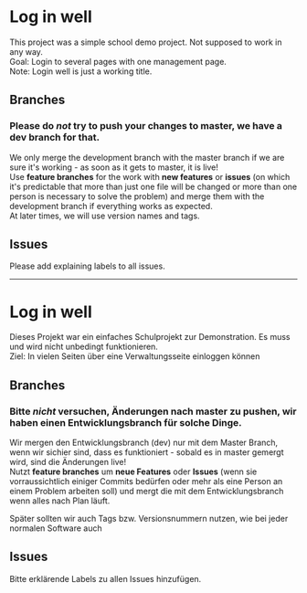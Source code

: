 # Log in well
This project was a simple school demo project. Not supposed to work in any way.  
Goal: Login to several pages with one management page.  
Note: Login well is just a working title.  

## Branches  
### Please do _not_ try to push your changes to master, we have a dev branch for that.  
We only merge the development branch with the master branch if we are sure it's working - as soon as it gets to master, it is live!  
Use **feature branches** for the work with **new features** or **issues** (on which it's predictable that more than just one file will be changed or more than one person is necessary to solve the problem) and merge them with the development branch if everything works as expected.  
At later times, we will use version names and tags.

## Issues
Please add explaining labels to all issues.

----
# Log in well
Dieses Projekt war ein einfaches Schulprojekt zur Demonstration. Es muss und wird nicht unbedingt funktionieren.  
Ziel: In vielen Seiten über eine Verwaltungsseite einloggen können

## Branches
### Bitte _nicht_ versuchen, Änderungen nach master zu pushen, wir haben einen Entwicklungsbranch für solche Dinge.
Wir mergen den Entwicklungsbranch (dev) nur mit dem Master Branch, wenn wir sichier sind, dass es funktioniert - sobald es in master gemergt wird, sind die Änderungen live!  
Nutzt **feature branches** um **neue Features** oder **Issues** (wenn sie vorraussichtlich einiger Commits bedürfen oder mehr als eine Person an einem Problem arbeiten soll) und mergt die mit dem Entwicklungsbranch wenn alles nach Plan läuft.  

Später sollten wir auch Tags bzw. Versionsnummern nutzen, wie bei jeder normalen Software auch

## Issues
Bitte erklärende Labels zu allen Issues hinzufügen.
